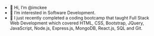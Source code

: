 - 👋 Hi, I’m @imckee
- 👀 I’m interested in Software Development.
- 🌱 I just recently completed a coding bootcamp that taught Full Stack Web Development which covered HTML, CSS, Bootstrap, JQuery, JavaScript, Node.js, Express.js, MongoDB, React.js, SQL and Git.  
